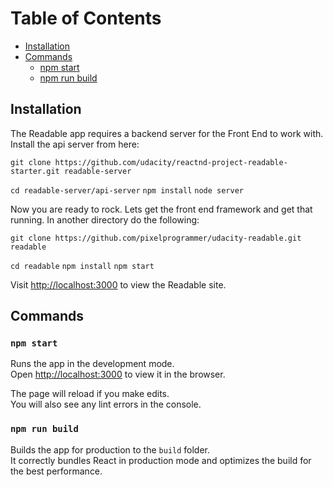 # Table of Contents

- [Installation](#installation)
- [Commands](#commands)
	- [npm start](#npm-start)
	- [npm run build](#npm-run-build)

## Installation

The Readable app requires a backend server for the Front End to work with. Install the api server from here:

`git clone https://github.com/udacity/reactnd-project-readable-starter.git readable-server`

`cd readable-server/api-server`
`npm install`
`node server`

Now you are ready to rock. Lets get the front end framework and get that running. In another directory do the following:

`git clone https://github.com/pixelprogrammer/udacity-readable.git readable`

`cd readable`
`npm install`
`npm start`

Visit [http://localhost:3000](http://localhost:3000) to view the Readable site.

## Commands

### `npm start`

Runs the app in the development mode.<br>
Open [http://localhost:3000](http://localhost:3000) to view it in the browser.

The page will reload if you make edits.<br>
You will also see any lint errors in the console.

### `npm run build`

Builds the app for production to the `build` folder.<br>
It correctly bundles React in production mode and optimizes the build for the best performance.